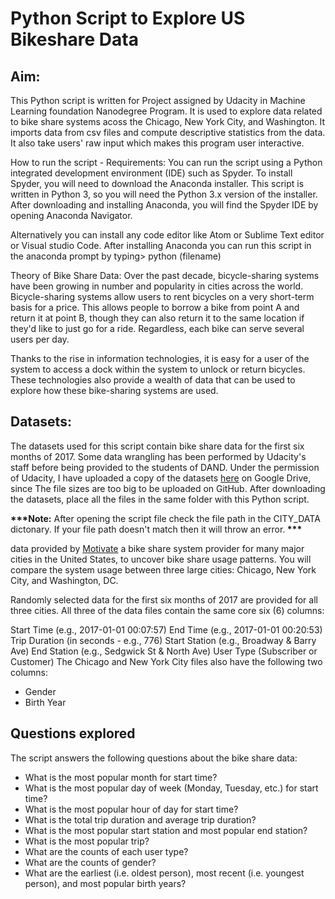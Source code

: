 <h1>Python Script to Explore US Bikeshare Data</h1>

<h2>Aim:</h2>

This Python script is written for Project assigned by Udacity in Machine Learning foundation Nanodegree Program. It is used to explore data related to bike share systems acoss the Chicago, New York City, and Washington. It imports data from csv files and compute descriptive statistics from the data.
It also take users' raw input which makes this program user interactive.

How to run the script - Requirements:
You can run the script using a Python integrated development environment (IDE) such as Spyder. To install Spyder, you will need to download the Anaconda installer. This script is written in Python 3, so you will need the Python 3.x version of the installer. After downloading and installing Anaconda, you will find the Spyder IDE by opening Anaconda Navigator.

Alternatively you can install any code editor like Atom or Sublime Text editor or Visual studio Code. After installing Anaconda you can run this script in the anaconda prompt by typing> python (filename)

Theory of Bike Share Data:
Over the past decade, bicycle-sharing systems have been growing in number and popularity in cities across the world. Bicycle-sharing systems allow users to rent bicycles on a very short-term basis for a price. This allows people to borrow a bike from point A and return it at point B, though they can also return it to the same location if they'd like to just go for a ride. Regardless, each bike can serve several users per day.

Thanks to the rise in information technologies, it is easy for a user of the system to access a dock within the system to unlock or return bicycles. These technologies also provide a wealth of data that can be used to explore how these bike-sharing systems are used.


<h2>Datasets:</h2>


<p>
The datasets used for this script contain bike share data for the first six months of 2017. Some data wrangling has been performed by Udacity's staff before being provided to the students of DAND. Under the permission of Udacity, I have uploaded a copy of the datasets <a href="https://drive.google.com/drive/folders/13jJCbT1Fs5hlOBvhlznuCdzvdaLNA2cl?usp=sharing">here</a> on Google Drive, since The file sizes are too big to be uploaded on GitHub. After downloading the datasets, place all the files in the same folder with this Python script.
</p>
<p>
<strong>***Note:</strong> After opening the script file check the file path in the CITY_DATA dictonary. If your file path doesn't match then it will throw an error.<strong> ***</strong>
</P>
<p>
data provided by <a href="https://www.motivateco.com/">Motivate</a> a bike share system provider for many major cities in the United States, to uncover bike share usage patterns. You will compare the system usage between three large cities: Chicago, New York City, and Washington, DC.
</p>
Randomly selected data for the first six months of 2017 are provided for all three cities. All three of the data files contain the same core six (6) columns:

Start Time (e.g., 2017-01-01 00:07:57)
End Time (e.g., 2017-01-01 00:20:53)
Trip Duration (in seconds - e.g., 776)
Start Station (e.g., Broadway & Barry Ave)
End Station (e.g., Sedgwick St & North Ave)
User Type (Subscriber or Customer)
The Chicago and New York City files also have the following two columns:
<ul>
  <li>Gender</li>
  <li>Birth Year</li>
</ul>
  
<h2>Questions explored</h2>
  
The script answers the following questions about the bike share data:
<ul>
  <li>What is the most popular month for start time?</li>
  <li>What is the most popular day of week (Monday, Tuesday, etc.) for start time?</li>
  <li>What is the most popular hour of day for start time?</li>
  <li>What is the total trip duration and average trip duration?</li>
  <li>What is the most popular start station and most popular end station?</li>
  <li>What is the most popular trip?</li>
  <li>What are the counts of each user type?</li>
  <li>What are the counts of gender?</li>
  <li>What are the earliest (i.e. oldest person), most recent (i.e. youngest person), and most popular birth years?</li></ul>

